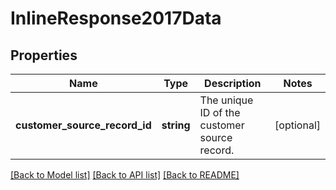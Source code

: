 # InlineResponse2017Data

## Properties
Name | Type | Description | Notes
------------ | ------------- | ------------- | -------------
**customer_source_record_id** | **string** | The unique ID of the customer source record. | [optional] 

[[Back to Model list]](../../README.md#documentation-for-models) [[Back to API list]](../../README.md#documentation-for-api-endpoints) [[Back to README]](../../README.md)


